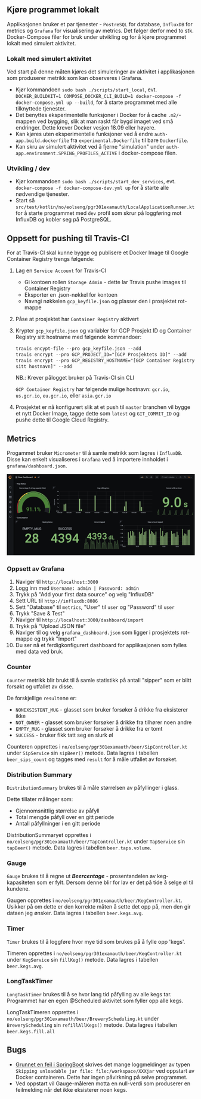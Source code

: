 ## Kjøre programmet lokalt
Applikasjonen bruker et par tjenester - `PostreSQL` for database, `InfluxDB` for metrics og `Grafana` for visualisering av metrics.
Det følger derfor med to stk. Docker-Compose filer for bruk under utvikling og for å kjøre programmet lokalt med simulert aktivitet.

### Lokalt med simulert aktivitet
Ved start på denne måten kjøres det simuleringer av aktivitet i applikasjonen som produserer metrikk som kan observeres i Grafana.
* Kjør kommandoen `sudo bash ./scripts/start_local`, evt. `DOCKER_BUILDKIT=1 COMPOSE_DOCKER_CLI_BUILD=1 docker-compose -f docker-compose.yml up --build`, for å starte programmet med alle tilknyttede tjenester.
* Det benyttes eksperimentelle funksjoner i Docker for å cache `.m2/`-mappen ved bygging, slik at man raskt får bygd imaget ved små endringer. Dette krever Docker vesjon 18.09 eller høyere.
* Kan kjøres uten eksperimentelle funksjoner ved å endre `auth-app.build.dockerfile` fra `experimental.Dockerfile` til bare `Dockerfile`.
* Kan skru av simulert aktivitet ved å fjerne "simulation" under `auth-app.environment.SPRING_PROFILES_ACTIVE` i docker-compose filen.
### Utvikling / dev
* Kjør kommandoen `sudo bash ./scripts/start_dev_services`, evt. `docker-compose -f docker-compose-dev.yml up` for å starte alle nødvendige tjenester.
* Start så `src/test/kotlin/no/eolseng/pgr301examauth/LocalApplicationRunner.kt` for å starte programmet med `dev` profil som skrur på loggføring mot InfluxDB og kobler seg på PostgreSQL.

## Oppsett for pushing til Travis-CI
For at Travis-CI skal kunne bygge og publisere et Docker Image til Google Container Registry trengs følgende:
1. Lag en `Service Account` for Travis-CI
    * Gi kontoen rollen `Storage Admin` - dette lar Travis pushe images til Container Registry
    * Eksporter en .json-nøkkel for kontoen
    * Navngi nøkkelen `gcp_keyfile.json` og plasser den i prosjektet rot-mappe
2. Påse at prosjektet har `Container Registry` aktivert
3. Krypter `gcp_keyfile.json` og variabler for GCP Prosjekt ID og Container Registry sitt hostname med følgende kommandoer:
    ```
   travis encypt-file --pro gcp_keyfile.json --add
   travis encrypt --pro GCP_PROJECT_ID="[GCP Prosjektets ID]" --add
   travis encrypt --pro GCP_REGISTRY_HOSTNAME="[GCP Container Registry sitt hostnavn]" --add
    ```
   NB.: Krever pålogget bruker på Travis-CI sin CLI
   
   `GCP Container Registry` har følgende mulige hostnavn: `gcr.io`, `us.gcr.io`, `eu.gcr.io`, eller `asia.gcr.io`
   
4. Prosjektet er nå konfigurert slik at et push til `master` branchen vil bygge et nytt Docker Image, tagge dette som `latest` og `GIT_COMMIT_ID` og pushe dette til Google Cloud Registry. 

## Metrics
Progammet bruker `Micrometer` til å samle metrikk som lagres i `InfluxDB`. Disse kan enkelt visualiseres i `Grafana` ved å importere innholdet i `grafana/dashboard.json`.

![Grafana Dashboard](./docs/Beercentage%20Grafana%20Dashboard.png)
### Oppsett av Grafana
1. Naviger til `http://localhost:3000`
2. Logg inn med `Username: admin | Password: admin`
3. Trykk på "Add your first data source" og velg "InfluxDB"
4. Sett URL til `http://influxdb:8086`
5. Sett "Database" til `metrics`, "User" til `user` og "Password" til `user`
6. Trykk "Save & Test"
7. Naviger til `http://localhost:3000/dashboard/import`
8. Trykk på "Upload JSON file"
9. Naviger til og velg `grafana_dashboard.json` som ligger i prosjektets rot-mappe og trykk "Import"
10. Du ser nå et ferdigkonfigurert dashboard for applikasjonen som fylles med data ved bruk.

### Counter
`Counter` metrikk blir brukt til å samle statistikk på antall "sipper" som er blitt forsøkt og utfallet av disse.

De forskjellige `result`ene er:
* `NONEXSISTENT_MUG` - glasset som bruker forsøker å drikke fra eksisterer ikke
* `NOT_OWNER` - glasset som bruker forsøker å drikke fra tilhører noen andre
* `EMPTY_MUG` - glasset som bruker forsøker å drikke fra er tomt
* `SUCCESS` - bruker fikk tatt seg en slurk øl

Counteren opprettes i `no/eolseng/pgr301examauth/beer/SipController.kt` under `SipService` sin `sipBeer()` metode.
Data lagres i tabellen `beer_sips_count` og tagges med `result` for å måle utfallet av forsøket.

### Distribution Summary
`DistributionSummary` brukes til å måle størrelsen av påfyllinger i glass.

Dette tillater målinger som:
* Gjennomsnittlig størrelse av påfyll
* Total mengde påfyll over en gitt periode
* Antall påfyllninger i en gitt periode

DistributionSummaryet opprettes i `no/eolseng/pgr301examauth/beer/TapController.kt` under `TapService` sin `tapBeer()` metode.
Data lagres i tabellen `beer.taps.volume`.

### Gauge
`Gauge` brukes til å regne ut _**Beercentage**_ - prosentandelen av keg-kapasiteten som er fylt. Dersom denne blir for lav er det på tide å selge øl til kundene.

Gaugen opprettes i `no/eolseng/pgr301examauth/beer/KegController.kt`. Usikker på om dette er den korrekte måten å sette det opp på, men den gir dataen jeg ønsker.
Data lagres i tabellen `beer.kegs.avg`.

### Timer
`Timer` brukes til å loggføre hvor mye tid som brukes på å fylle opp 'kegs'.

Timeren opprettes i `no/eolseng/pgr301examauth/beer/KegController.kt` under `KegService` sin `fillKeg()` metode.
Data lagres i tabellen `beer.kegs.avg`.

### LongTaskTimer
`LongTaskTimer` brukes til å se hvor lang tid påfylling av alle kegs tar. Programmet har en egen @Scheduled aktivitet som fyller opp alle kegs.

LongTaskTimeren opprettes i `no/eolseng/pgr301examauth/beer/BreweryScheduling.kt` under `BreweryScheduling` sin `refillAllKegs()` metode.
Data lagres i tabellen `beer.kegs.fill.all`

## Bugs
* [Grunnet en feil i SpringBoot](https://github.com/spring-projects/spring-boot/issues/24192) skrives det mange loggmeldinger av typen `Skipping unloadable jar file: file:/workspace/XXXjar` ved oppstart av Docker containeren. Dette har ingen påvirkning på selve programmet.
* Ved oppstart vil Gauge-måleren motta en null-verdi som produserer en feilmelding når det ikke eksisterer noen kegs.
